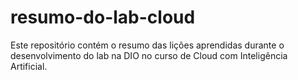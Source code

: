 # resumo-do-lab-cloud
Este repositório contém o resumo das lições aprendidas durante o desenvolvimento do lab na DIO no curso de Cloud com Inteligência Artificial.
